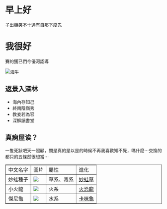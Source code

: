 <html lang="zh-TW-Hant">

<head>
    <meta charset="UTF-8">
    <meta name="viewport" content="width=device-wind, initial-scale=1.0">
    <title>往傳線常倒綠智氣風會急</title>
</head>

<body>
    <h1>早上好</h1>
    <p>子出機笑不十過有自那下度先</p>
    <h1>我很好</h1>
    <p>賽的獲已們今優河認導</p>
    <img src="https://4gtvimg2.4gtv.tv/4gtv-Image/Production/Article/2022041801000017/202204180112464220.jpg" alt="海牛">

  <h2>返景入深林</h2>
    <ul>
        <li>海內存知己</li>
        <li>終南陰嶺秀</li>
        <li>教妾若為容</li>
        <li>深柳讀書堂</li>
    </ul>
    <h2>真痾屋诶？</h2>
    <p>一隻死狀吧天一照顧，問是真的是以是的時候不再我喜歡知不覺，嗎什麼⋯交換的都只的五條然很想當⋯</p>
    <table border="1">
        <tr>
            <td>中文名字</td>
            <td>圖片</td>
            <td>屬性</td>
            <td>進化</td>
        </tr>
        <tr>
            <td>妙蛙種子</td>
            <td><img src=http://img4.wikia.nocookie.net/__cb20140328190757/pokemon/images/thumb/2/21/001Bulbasaur.png/200px-001Bulbasaur.png></td>
            <td>草系、毒系</td>
            <td><a href="http://pokemon.wikia.com/wiki/Ivysaur" target="_blank">妙蛙草</a></td>
        </tr>
        <tr>
            <td>小火龍</td>
            <td><img src=http://img4.wikia.nocookie.net/__cb20140724195345/pokemon/images/thumb/7/73/004Charmander.png/200px-004Charmander.png></td>
            <td>火系</td>
            <td><a href="http://pokemon.wikia.com/wiki/Charmeleon" target="_blank">火恐龍</a></td>
        </tr>
        <tr>
            <td>傑尼龜</td>
            <td><img src=http://img1.wikia.nocookie.net/__cb20140328191525/pokemon/images/thumb/3/39/007Squirtle.png/200px-007Squirtle.png></td>
            <td>水系</td>
            <td><a href="http://pokemon.wikia.com/wiki/Wartortle" target="_blank">卡咪龜</a></td>
        </tr>
    </table>
</body>

</html>
